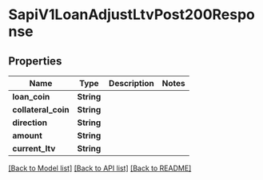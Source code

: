 # SapiV1LoanAdjustLtvPost200Response

## Properties

Name | Type | Description | Notes
------------ | ------------- | ------------- | -------------
**loan_coin** | **String** |  | 
**collateral_coin** | **String** |  | 
**direction** | **String** |  | 
**amount** | **String** |  | 
**current_ltv** | **String** |  | 

[[Back to Model list]](../README.md#documentation-for-models) [[Back to API list]](../README.md#documentation-for-api-endpoints) [[Back to README]](../README.md)


